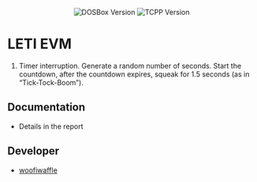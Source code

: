<p align = "center">
  <img src = "https://img.shields.io/badge/DOSBox-0.74.3-blue?style=plastic" alt = "DOSBox Version">
  <img src = "https://img.shields.io/badge/TurboC%2B%2B-1.01-blue?style=plastic" alt = "TCPP Version">
</p>

# LETI EVM

1. Timer interruption.
   Generate a random number of seconds. Start the countdown, after the countdown expires, squeak for 1.5 seconds (as in “Tick-Tock-Boom”).

## Documentation 

*  Details in the report

## Developer

*  [woofiwaffle](https://github.com/woofiwaffle)
